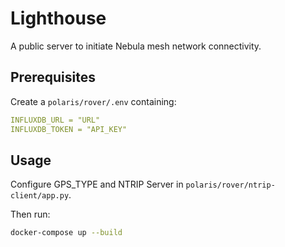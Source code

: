# Lighthouse

A public server to initiate Nebula mesh network connectivity.

## Prerequisites

Create a `polaris/rover/.env` containing:

```yaml
INFLUXDB_URL = "URL"
INFLUXDB_TOKEN = "API_KEY"
```

## Usage

Configure GPS_TYPE and NTRIP Server in `polaris/rover/ntrip-client/app.py`.

Then run:

```bash
docker-compose up --build
```